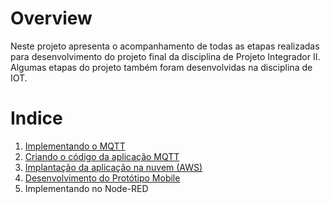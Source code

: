 # Overview

Neste projeto apresenta o acompanhamento de todas as etapas realizadas para desenvolvimento do projeto final da disciplina de Projeto Integrador II.
Algumas etapas do projeto também foram desenvolvidas na disciplina de IOT.


# Indice

1. [Implementando o MQTT](./docs/mqtt_dashboard_apk.md)
2. [Criando o código da aplicação MQTT](./codigos/)
3. [Implantação da aplicação na nuvem (AWS)](./docs/implantacao_aws.md)
4. [Desenvolvimento do Protótipo Mobile]()
5. Implementando no Node-RED
